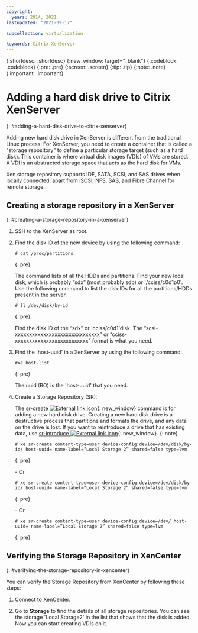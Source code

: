 ```yaml
---
copyright:
  years: 2014, 2021
lastupdated: "2021-09-17"

subcollection: virtualization

keywords: Citrix XenServer
---
```


{:shortdesc: .shortdesc}
{:new_window: target="_blank"}
{:codeblock: .codeblock}
{:pre: .pre}
{:screen: .screen}
{:tip: .tip}
{:note: .note}
{:important: .important}

# Adding a hard disk drive to Citrix XenServer
{: #adding-a-hard-disk-drive-to-citrix-xenserver}

Adding new hard disk drive in XenServer is different from the traditional Linux process. For XenServer, you need to create a container that is called a "storage repository" to define a particular storage target (such as a hard disk). This container is where virtual disk images (VDIs) of VMs are stored. A VDI is an abstracted storage space that acts as the hard disk for VMs.

Xen storage repository supports IDE, SATA, SCSI, and SAS drives when locally connected, apart from iSCSI, NFS, SAS, and Fibre Channel for remote storage.

## Creating a storage repository in a XenServer
{: #creating-a-storage-repository-in-a-xenserver}

1. SSH to the XenServer as root.

2. Find the disk ID of the new device by using the following command:

   ```
   # cat /proc/partitions
   ```
   {: pre}

   The command lists of all the HDDs and partitions. Find your new local disk, which is probably “sdx” (most probably sdb) or '/cciss/c0d1p0'. Use the following command to list the disk IDs for all the partitions/HDDs present in the server.

   ```
   # ll /dev/disk/by-id
   ```
   {: pre}

   Find the disk ID of the “sdx” or 'cciss/c0d1'disk. The “scsi-xxxxxxxxxxxxxxxxxxxxxxxxxxxxxx” or “cciss-xxxxxxxxxxxxxxxxxxxxxxxxxx” format is what you need.

3. Find the 'host-uuid' in a XenServer by using the following command:

   ```
   #xe host-list
   ```
   {: pre}

   The uuid (RO) is the 'host-uuid' that you need.

4. Create a Storage Repository (SR):

   The [sr-create ![External link icon](../../icons/launch-glyph.svg "External link icon")](https://support.citrix.com/article/CTX121313){: new_window} command is for adding a new hard disk drive. Creating a new hard disk drive is a destructive process that partitions and formats the drive, and any data on the drive is lost. If you want to reintroduce a drive that has existing data, use [sr-introduce ![External link icon](../../icons/launch-glyph.svg "External link icon")](https://support.citrix.com/article/CTX121896){: new_window}.
   {: note}

   ```
   # xe sr-create content-type=user device-config:device=/dev/disk/by-id/ host-uuid= name-label=”Local Storage 2” shared=false type=lvm
   ```
   {: pre}

   \- Or
   
   ```
   # xe sr-create content-type=user device-config:device=/dev/disk/by-id/ host-uuid= name-label=”Local Storage 2” shared=false type=lvm
   ```
   {: pre}
   
   \- Or 
   
   ```
   # xe sr-create content-type=user device-config:device=/dev/ host-uuid= name-label=”Local Storage 2” shared=false type=lvm
   ```
   {: pre}

## Verifying the Storage Repository in XenCenter
{: #verifying-the-storage-repository-in-xencenter}

You can verify the Storage Repository from XenCenter by following these steps:

1. Connect to XenCenter.

2. Go to **Storage** to find the details of all storage repositories. You can see the storage 'Local Storage2' in the list that shows that the disk is added. Now you can start creating VDIs on it.
